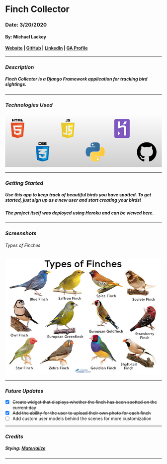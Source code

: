 # Finch Collector

### Date: 3/20/2020

#### By: Michael Lackey
#### [Website](https://michaellackey.com/) | [GitHub](https://github.com/mlackey9601) | [LinkedIn](https://www.linkedin.com/in/michaelglackey/) | [GA Profile](https://profiles.generalassemb.ly/michaellackey)
***

### ***Description***

##### Finch Collector is a Django Framework application for tracking bird sightings.
***

### ***Technologies Used***

![Technologies Used](static/../main_app/static/images/tech-banner.png)
***

### ***Getting Started***

##### Use this app to keep track of beautiful birds you have spotted.  To get started, just sign up as a new user and start creating your birds!
##### The project itself was deployed using Heroku and can be viewed [here](https://finchcollectoratx.herokuapp.com/).
***

### ***Screenshots***

###### Types of Finches
![Types of Finches](./main_app/static/images/finches.jpg)
***

### ***Future Updates***

- [x] ~~Create widget that displays whether the finch has been spotted on the current day~~
- [x] ~~Add the ability for the user to upload their own photo for each finch~~
- [ ] Add custom user models behind the scenes for more customization
***

### ***Credits***

##### Stying: [Materialize](https://materializecss.com/)
***
